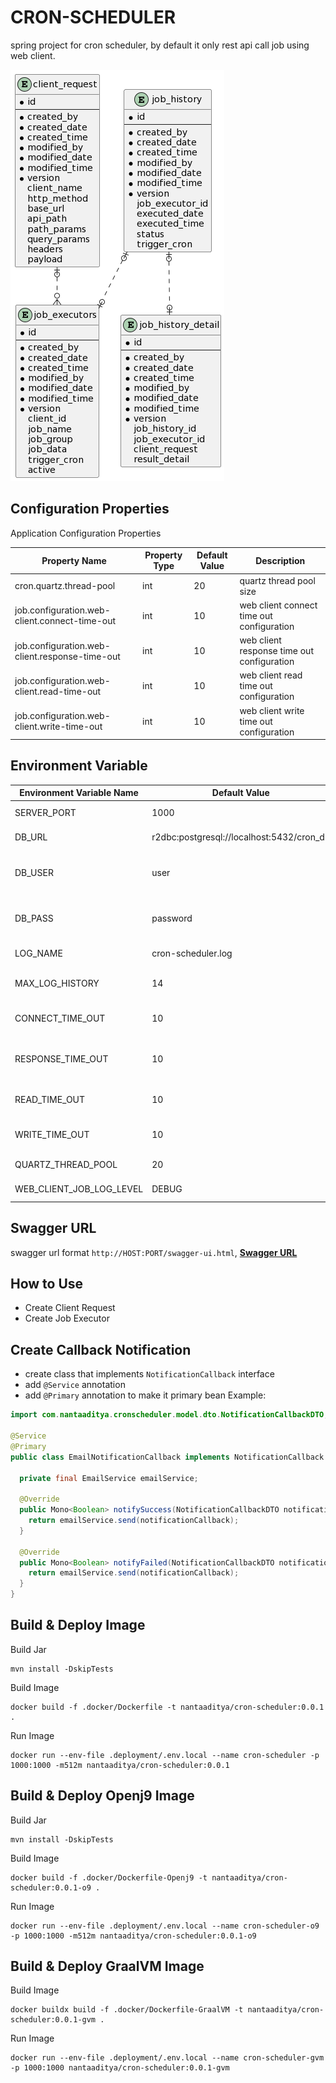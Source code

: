 # CRON-SCHEDULER

spring project for cron scheduler, by default it only rest api call job using web client.

![img](./static/erd.png)

## Configuration Properties
Application Configuration Properties

| Property Name                                  | Property Type | Default Value | Description                                |
|------------------------------------------------|---------------|---------------|--------------------------------------------|
| cron.quartz.thread-pool                        | int           | 20            | quartz thread pool size                    |
| job.configuration.web-client.connect-time-out  | int           | 10            | web client connect time out configuration  |
| job.configuration.web-client.response-time-out | int           | 10            | web client response time out configuration |
| job.configuration.web-client.read-time-out     | int           | 10            | web client read time out configuration     |
| job.configuration.web-client.write-time-out    | int           | 10            | web client write time out configuration    |

## Environment Variable

| Environment Variable Name | Default Value                             | Description                        |
|---------------------------|-------------------------------------------|------------------------------------|
| SERVER_PORT               | 1000                                      | application port                   |
| DB_URL                    | r2dbc:postgresql://localhost:5432/cron_db | application db host                |
| DB_USER                   | user                                      | application db username credential |
| DB_PASS                   | password                                  | application db password credential |
| LOG_NAME                  | cron-scheduler.log                        | application log name               |
| MAX_LOG_HISTORY           | 14                                        | max application log history        |
| CONNECT_TIME_OUT          | 10                                        | web client job connect time out    |
| RESPONSE_TIME_OUT         | 10                                        | web client job response time out   |
| READ_TIME_OUT             | 10                                        | web client job read time out       |
| WRITE_TIME_OUT            | 10                                        | web client job write time out      |
| QUARTZ_THREAD_POOL        | 20                                        | quartz thread pool                 |
| WEB_CLIENT_JOB_LOG_LEVEL  | DEBUG                                     | web client job log level           |

## Swagger URL
swagger url format `http://HOST:PORT/swagger-ui.html`, <b>[Swagger URL](http://localhost:1000/swagger-ui.html)</b>

## How to Use
- Create Client Request
- Create Job Executor

## Create Callback Notification
- create class that implements `NotificationCallback` interface
 - add `@Service` annotation
- add `@Primary` annotation to make it primary bean
  Example:

```java
import com.nantaaditya.cronscheduler.model.dto.NotificationCallbackDTO;

@Service
@Primary
public class EmailNotificationCallback implements NotificationCallback {

  private final EmailService emailService;

  @Override
  public Mono<Boolean> notifySuccess(NotificationCallbackDTO notificationCallback) {
    return emailService.send(notificationCallback);
  }

  @Override
  public Mono<Boolean> notifyFailed(NotificationCallbackDTO notificationCallback) {
    return emailService.send(notificationCallback);
  }
}
```


## Build & Deploy Image
Build Jar
```shell
mvn install -DskipTests
```

Build Image
```shell
docker build -f .docker/Dockerfile -t nantaaditya/cron-scheduler:0.0.1 .
```

Run Image
```shell
docker run --env-file .deployment/.env.local --name cron-scheduler -p 1000:1000 -m512m nantaaditya/cron-scheduler:0.0.1
```

## Build & Deploy Openj9 Image
Build Jar
```shell
mvn install -DskipTests
```

Build Image
```shell
docker build -f .docker/Dockerfile-Openj9 -t nantaaditya/cron-scheduler:0.0.1-o9 .
```

Run Image
```shell
docker run --env-file .deployment/.env.local --name cron-scheduler-o9 -p 1000:1000 -m512m nantaaditya/cron-scheduler:0.0.1-o9
```

## Build & Deploy GraalVM Image

Build Image
```shell
docker buildx build -f .docker/Dockerfile-GraalVM -t nantaaditya/cron-scheduler:0.0.1-gvm .
```

Run Image
```shell
docker run --env-file .deployment/.env.local --name cron-scheduler-gvm -p 1000:1000 nantaaditya/cron-scheduler:0.0.1-gvm
```